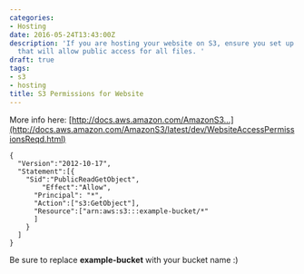 ```yaml
---
categories:
- Hosting
date: 2016-05-24T13:43:00Z
description: 'If you are hosting your website on S3, ensure you set up a bucket policy
  that will allow public access for all files. '
draft: true
tags:
- s3
- hosting
title: S3 Permissions for Website
---
```

More info here: [http://docs.aws.amazon.com/AmazonS3...](http://docs.aws.amazon.com/AmazonS3/latest/dev/WebsiteAccessPermissionsReqd.html)

```
{
  "Version":"2012-10-17",
  "Statement":[{
	"Sid":"PublicReadGetObject",
        "Effect":"Allow",
	  "Principal": "*",
      "Action":["s3:GetObject"],
      "Resource":["arn:aws:s3:::example-bucket/*"
      ]
    }
  ]
}
```
Be sure to replace **example-bucket** with your bucket name :)
